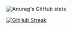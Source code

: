 ![Anurag's GitHub stats](https://github-readme-stats.vercel.app/api?username=pouyan-asg&count_private=true)

[![GitHub Streak](https://github-readme-streak-stats.herokuapp.com?user=pouyan-asg&theme=yellowdark&hide_border=true&date_format=j%20M%5B%20Y%5D&mode=weekly)](https://git.io/streak-stats)
